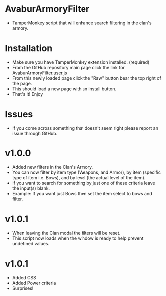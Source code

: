 # AvaburArmoryFilter
- TamperMonkey script that will enhance search filtering in the clan's armory.


# Installation
- Make sure you have TamperMonkey extension installed. (required)
- From the GitHub repository main page click the link for AvaburArmoryFilter.user.js
- From this newly loaded page click the "Raw" button bear the top right of the page.
- This should load a new page with an install button.
- That's it! Enjoy

# Issues
- If you come across something that doesn't seem right please report an issue through GitHub.

# v1.0.0
- Added new filters in the Clan's Armory. 
- You can now filter by item type (Weapons, and Armor), by item (specific type of item i.e. Bows), and by level (the actual level of the item). 
- If you want to search for something by just one of these criteria leave the input(s) blank. 
- Example: If you want just Bows then set the item select to bows and filter.

# v1.0.1
- When leaving the Clan modal the filters will be reset.
- This script now loads when the window is ready to help prevent undefined values.

# v1.0.1
- Added CSS 
- Added Power criteria
- Surprises!
